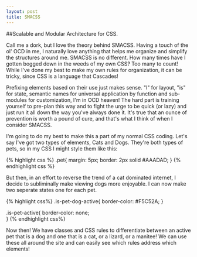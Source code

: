 ```yaml
---
layout: post
title: SMACSS
---
```


##Scalable and Modular Architecture for CSS.

Call me a dork, but I love the theory behind SMACSS.  Having a touch of the ol' OCD in me, I naturally love anything that helps me organize and simplify the structures around me.  SMACSS is no different.  How many times have I gotten bogged down in the weeds of my own CSS?  Too many to count!  While I've done my best to make my own rules for organization, it can be tricky, since CSS is a language that Cascades!

Prefixing elements based on their use just makes sense.  "l" for layout, "is" for state, semantic names for universal application by function and sub-modules for customization, I'm in OCD heaven!  The hard part is training yourself to pre-plan this way and to fight the urge to be quick (or lazy) and just run it all down the way you've always done it.  It's true that an ounce of prevention is worth a pound of cure, and that's what I think of when I consider SMACSS.

I'm going to do my best to make this a part of my normal CSS coding.  Let's say I've got two types of elements, Cats and Dogs.  They're both types of pets, so in my CSS I might style them like this:

{% highlight css %}
.pet{
  margin: 5px;
  border: 2px solid #AAADAD;
}
{% endhighlight css %}

But then, in an effort to reverse the trend of a cat dominated internet, I decide to subliminally make viewing dogs more enjoyable.  I can now make two seperate states one for each pet.

{% highlight css%}
.is-pet-dog-active{
  border-color: #F5C52A;
}

.is-pet-active{
  border-color: none;  
}
{% endhighlight css%}

Now then!  We have classes and CSS rules to differentiate between an active pet that is a dog and one that is a cat, or a lizard, or a manitee!  We can use these all around the site and can easily see which rules address which elements!



